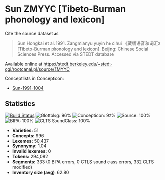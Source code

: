 # Sun ZMYYC [Tibeto-Burman phonology and lexicon]

Cite the source dataset as

> Sun Hongkai et al. 1991. Zangmianyu yuyin he cihui 《藏缅语音和词汇》[Tibeto-Burman phonology and lexicon]. Beijing: Chinese Social Sciences Press. Accessed via STEDT database

Available online at https://stedt.berkeley.edu/~stedt-cgi/rootcanal.pl/source/ZMYYC

Conceptlists in Concepticon:
- [Sun-1991-1004](http://concepticon.clld.org/contributions/Sun-1991-1004)

## Statistics


[![Build Status](https://travis-ci.org/lexibank/suntb.svg?branch=master)](https://travis-ci.org/lexibank/suntb)
![Glottolog: 96%](https://img.shields.io/badge/Glottolog-96%25-green.svg "Glottolog: 96%")
![Concepticon: 92%](https://img.shields.io/badge/Concepticon-92%25-green.svg "Concepticon: 92%")
![Source: 100%](https://img.shields.io/badge/Source-100%25-brightgreen.svg "Source: 100%")
![BIPA: 100%](https://img.shields.io/badge/BIPA-100%25-brightgreen.svg "BIPA: 100%")
![CLTS SoundClass: 100%](https://img.shields.io/badge/CLTS%20SoundClass-100%25-brightgreen.svg "CLTS SoundClass: 100%")

- **Varieties:** 51
- **Concepts:** 996
- **Lexemes:** 50,437
- **Synonymy:** 1.04
- **Invalid lexemes:** 0
- **Tokens:** 294,082
- **Segments:** 333 (0 BIPA errors, 0 CTLS sound class errors, 332 CLTS modified)
- **Inventory size (avg):** 62.80